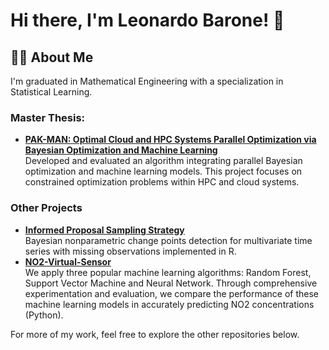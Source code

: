 # Hi there, I'm Leonardo Barone! 👋

## 👨‍💻 About Me
I'm graduated in Mathematical Engineering with a specialization in Statistical Learning.

### Master Thesis:
- **[PAK-MAN: Optimal Cloud and HPC Systems Parallel Optimization via Bayesian Optimization and Machine Learning](https://github.com/baroneleonardo/PAKMAN)**  
  Developed and evaluated an algorithm integrating parallel Bayesian optimization and machine learning models. This project focuses on constrained optimization problems within HPC and cloud systems.

### Other Projects
- **[Informed Proposal Sampling Strategy](https://github.com/baroneleonardo/Informed-proposal-sampling-strategy)**  
  Bayesian nonparametric change points detection for multivariate time series with missing observations implemented in R.
- **[NO2-Virtual-Sensor](https://github.com/baroneleonardo/NO2-Virtual-Sensor)**  
  We apply three popular machine learning algorithms: Random Forest, Support Vector Machine and Neural Network. Through comprehensive experimentation and evaluation, we compare the performance of these machine learning models in accurately predicting NO2 concentrations (Python).
  
For more of my work, feel free to explore the other repositories below.
